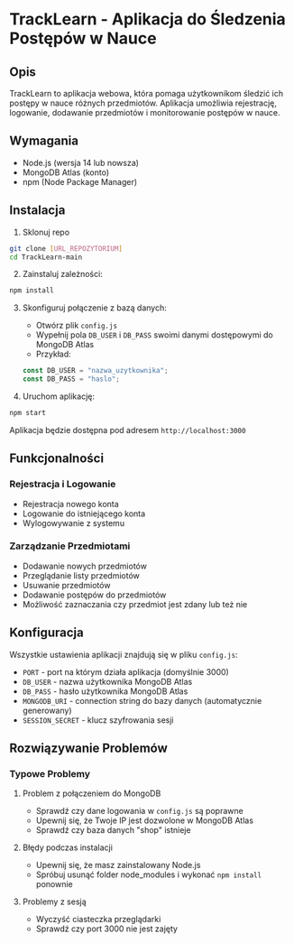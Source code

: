 # TrackLearn - Aplikacja do Śledzenia Postępów w Nauce

## Opis
TrackLearn to aplikacja webowa, która pomaga użytkownikom śledzić ich postępy w nauce różnych przedmiotów. Aplikacja umożliwia rejestrację, logowanie, dodawanie przedmiotów i monitorowanie postępów w nauce.

## Wymagania
- Node.js (wersja 14 lub nowsza)
- MongoDB Atlas (konto)
- npm (Node Package Manager)

## Instalacja

1. Sklonuj repo
```bash
git clone [URL_REPOZYTORIUM]
cd TrackLearn-main
```

2. Zainstaluj zależności:
```bash
npm install
```

3. Skonfiguruj połączenie z bazą danych:
   - Otwórz plik `config.js`
   - Wypełnij pola `DB_USER` i `DB_PASS` swoimi danymi dostępowymi do MongoDB Atlas
   - Przykład:
   ```javascript
   const DB_USER = "nazwa_uzytkownika";
   const DB_PASS = "haslo";
   ```

4. Uruchom aplikację:
```bash
npm start
```

Aplikacja będzie dostępna pod adresem `http://localhost:3000`

## Funkcjonalności

### Rejestracja i Logowanie
- Rejestracja nowego konta
- Logowanie do istniejącego konta
- Wylogowywanie z systemu

### Zarządzanie Przedmiotami
- Dodawanie nowych przedmiotów
- Przeglądanie listy przedmiotów
- Usuwanie przedmiotów
- Dodawanie postępów do przedmiotów
- Możliwość zaznaczania czy przedmiot jest zdany lub też nie

## Konfiguracja
Wszystkie ustawienia aplikacji znajdują się w pliku `config.js`:
- `PORT` - port na którym działa aplikacja (domyślnie 3000)
- `DB_USER` - nazwa użytkownika MongoDB Atlas
- `DB_PASS` - hasło użytkownika MongoDB Atlas
- `MONGODB_URI` - connection string do bazy danych (automatycznie generowany)
- `SESSION_SECRET` - klucz szyfrowania sesji

## Rozwiązywanie Problemów

### Typowe Problemy
1. Problem z połączeniem do MongoDB
   - Sprawdź czy dane logowania w `config.js` są poprawne
   - Upewnij się, że Twoje IP jest dozwolone w MongoDB Atlas
   - Sprawdź czy baza danych "shop" istnieje

2. Błędy podczas instalacji
   - Upewnij się, że masz zainstalowany Node.js
   - Spróbuj usunąć folder node_modules i wykonać `npm install` ponownie

3. Problemy z sesją
   - Wyczyść ciasteczka przeglądarki
   - Sprawdź czy port 3000 nie jest zajęty

